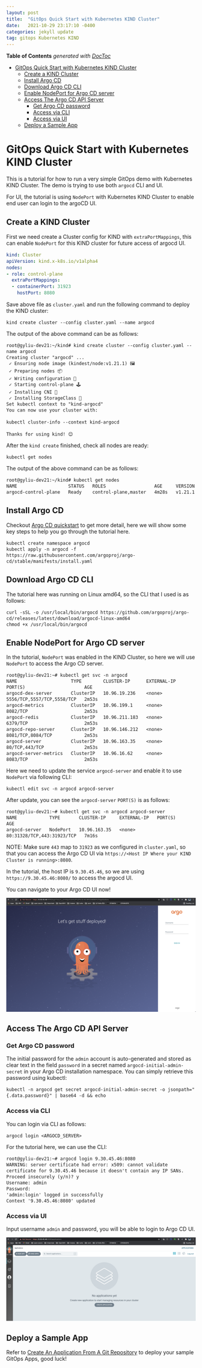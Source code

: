 ```yaml
---
layout: post
title:  "GitOps Quick Start with Kubernetes KIND Cluster"
date:   2021-10-29 23:17:10 -0400
categories: jekyll update
tag: gitops Kubernetes KIND
---
```


<!-- START doctoc generated TOC please keep comment here to allow auto update -->
<!-- DON'T EDIT THIS SECTION, INSTEAD RE-RUN doctoc TO UPDATE -->
**Table of Contents**  *generated with [DocToc](https://github.com/thlorenz/doctoc)*

- [GitOps Quick Start with Kubernetes KIND Cluster](#gitops-quick-start-with-kubernetes-kind-cluster)
  - [Create a KIND Cluster](#create-a-kind-cluster)
  - [Install Argo CD](#install-argo-cd)
  - [Download Argo CD CLI](#download-argo-cd-cli)
  - [Enable NodePort for Argo CD server](#enable-nodeport-for-argo-cd-server)
  - [Access The Argo CD API Server](#access-the-argo-cd-api-server)
    - [Get Argo CD password](#get-argo-cd-password)
    - [Access via CLI](#access-via-cli)
    - [Access via UI](#access-via-ui)
  - [Deploy a Sample App](#deploy-a-sample-app)

<!-- END doctoc generated TOC please keep comment here to allow auto update -->

# GitOps Quick Start with Kubernetes KIND Cluster

This is a tutorial for how to run a very simple GitOps demo with Kubernetes KIND Cluster. The demo is trying to use both `argocd` CLI and UI.

For UI, the tutorial is using `NodePort` with Kubernetes KIND Cluster to enable end user can login to the argoCD UI.

## Create a KIND Cluster

First we need create a Cluster config for KIND with `extraPortMappings`, this can enable `NodePort` for this KIND cluster for future access of argocd UI.

```yaml
kind: Cluster
apiVersion: kind.x-k8s.io/v1alpha4
nodes:
- role: control-plane
  extraPortMappings:
  - containerPort: 31923
    hostPort: 8080
```

Save above file as `cluster.yaml` and run the following command to deploy the KIND cluster:

```console
kind create cluster --config cluster.yaml --name argocd
```

The output of the above command can be as follows:

```console
root@gyliu-dev21:~/kind# kind create cluster --config cluster.yaml --name argocd
Creating cluster "argocd" ...
 ✓ Ensuring node image (kindest/node:v1.21.1) 🖼
 ✓ Preparing nodes 📦
 ✓ Writing configuration 📜
 ✓ Starting control-plane 🕹️
 ✓ Installing CNI 🔌
 ✓ Installing StorageClass 💾
Set kubectl context to "kind-argocd"
You can now use your cluster with:

kubectl cluster-info --context kind-argocd

Thanks for using kind! 😊
```

After the `kind create` finished, check all nodes are ready:

```
kubectl get nodes
```

The output of the above command can be as follows:

```console
root@gyliu-dev21:~/kind# kubectl get nodes
NAME                   STATUS   ROLES                  AGE     VERSION
argocd-control-plane   Ready    control-plane,master   4m28s   v1.21.1
```

## Install Argo CD

Checkout [Argo CD quickstart](https://argo-cd.readthedocs.io/en/stable/getting_started/) to get more detail, here we will show some key steps to help you go through the tutorial here.

```
kubectl create namespace argocd
kubectl apply -n argocd -f https://raw.githubusercontent.com/argoproj/argo-cd/stable/manifests/install.yaml
```

## Download Argo CD CLI

The tutorial here was running on Linux amd64, so the CLI that I used is as follows:

```
curl -sSL -o /usr/local/bin/argocd https://github.com/argoproj/argo-cd/releases/latest/download/argocd-linux-amd64
chmod +x /usr/local/bin/argocd
```
## Enable NodePort for Argo CD server

In the tutorial, `NodePort` was enabled in the KIND Cluster, so here we will use `NodePort` to access the Argo CD server.

```console
root@gyliu-dev21:~# kubectl get svc -n argocd
NAME                    TYPE        CLUSTER-IP      EXTERNAL-IP   PORT(S)                      AGE
argocd-dex-server       ClusterIP   10.96.19.236    <none>        5556/TCP,5557/TCP,5558/TCP   2m53s
argocd-metrics          ClusterIP   10.96.199.1     <none>        8082/TCP                     2m53s
argocd-redis            ClusterIP   10.96.211.183   <none>        6379/TCP                     2m53s
argocd-repo-server      ClusterIP   10.96.146.212   <none>        8081/TCP,8084/TCP            2m53s
argocd-server           ClusterIP   10.96.163.35    <none>        80/TCP,443/TCP               2m53s
argocd-server-metrics   ClusterIP   10.96.16.62     <none>        8083/TCP                     2m53s
```

Here we need to update the service `argocd-server` and enable it to use `NodePort` via following CLI:

```
kubectl edit svc -n argocd argocd-server
```

After update, you can see the `argocd-server` `PORT(S)` is as follows:

```console
root@gyliu-dev21:~# kubectl get svc -n argocd argocd-server
NAME            TYPE       CLUSTER-IP     EXTERNAL-IP   PORT(S)                      AGE
argocd-server   NodePort   10.96.163.35   <none>        80:31328/TCP,443:31923/TCP   7m16s
```

NOTE: Make sure `443` map to `31923` as we configured in `cluster.yaml`, so that you can access the Argo CD UI via `https://<Host IP Where your KIND Cluster is running>:8080`.

In the tutorial, the host IP is `9.30.45.46`, so we are using `https://9.30.45.46:8080/` to access the argocd UI.

You can navigate to your Argo CD UI now!

![w](/images/argocd-login.png)

## Access The Argo CD API Server

### Get Argo CD password

The initial password for the `admin` account is auto-generated and stored as clear text in the field `password` in a secret named `argocd-initial-admin-secret` in your Argo CD installation namespace. You can simply retrieve this password using kubectl:

```
kubectl -n argocd get secret argocd-initial-admin-secret -o jsonpath="{.data.password}" | base64 -d && echo
```

### Access via CLI

You can login via CLI as follows:

```
argocd login <ARGOCD_SERVER>
```

For the tutorial here, we can use the CLI:

```console
root@gyliu-dev21:~# argocd login 9.30.45.46:8080
WARNING: server certificate had error: x509: cannot validate certificate for 9.30.45.46 because it doesn't contain any IP SANs. Proceed insecurely (y/n)? y
Username: admin
Password:
'admin:login' logged in successfully
Context '9.30.45.46:8080' updated
```

### Access via UI

Input username `admin` and password, you will be able to login to Argo CD UI.

![w](/images/argocd-ui.png)

## Deploy a Sample App

Refer to [Create An Application From A Git Repository](https://argo-cd.readthedocs.io/en/stable/getting_started/#6-create-an-application-from-a-git-repository) to deploy your sample GitOps Apps, good luck!